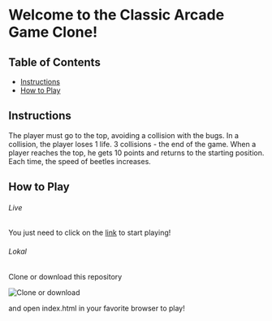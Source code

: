 # Welcome to the Classic Arcade Game Clone!

## Table of Contents

* [Instructions](#instructions)
* [How to Play](#how_to_play)

## Instructions

The player must go to the top, avoiding a collision with the bugs.
In a collision, the player loses 1 life. 3 collisions - the end of the game.
When a player reaches the top, he gets 10 points and returns to the starting position. Each time, the speed of beetles increases.

## How to Play

###### Live

You just need to click on the [link](https://guschins.github.io/frontend-nanodegree-arcade-game/) to start playing!

###### Lokal

Clone or download this repository

![Clone or download](https://github.com/GuschinS/frontend-nanodegree-arcade-game/tree/master/images/zip.png)

and open index.html in your favorite browser to play!
